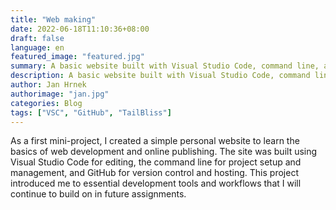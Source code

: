 ```yaml
---
title: "Web making"
date: 2022-06-18T11:10:36+08:00
draft: false
language: en
featured_image: "featured.jpg"
summary: A basic website built with Visual Studio Code, command line, and GitHub.
description: A basic website built with Visual Studio Code, command line, and GitHub.
author: Jan Hrnek
authorimage: "jan.jpg"
categories: Blog
tags: ["VSC", "GitHub", "TailBliss"]
---
```




As a first mini-project, I created a simple personal website to learn the basics of web development and online publishing. The site was built using Visual Studio Code for editing, the command line for project setup and management, and GitHub for version control and hosting. This project introduced me to essential development tools and workflows that I will continue to build on in future assignments.